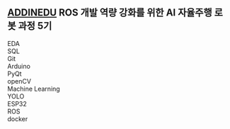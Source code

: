 ## [ADDINEDU](https://github.com/addinedu-ros-5th) ROS 개발 역량 강화를 위한 AI 자율주행 로봇 과정 5기


EDA\
SQL\
Git\
Arduino\
PyQt\
openCV\
Machine Learning\
YOLO\
ESP32\
ROS\
docker

